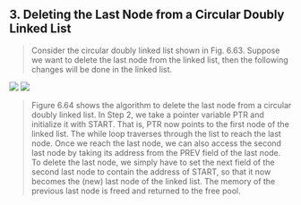 ## 3. Deleting the Last Node from a Circular Doubly Linked List 


 > Consider the circular doubly linked list shown in Fig. 6.63. Suppose we want to delete the last 
node from the linked list, then the following changes will be done in the linked list. 

 <img src = "/DSA-Using-C/image/list/63.png"> 

 <img src = "/DSA-Using-C/image/list/64.png"> 

 > Figure 6.64 shows the algorithm to delete the 
last node from a circular doubly linked list. In 
Step 2, we take a pointer variable PTR and 
initialize it with START. That is, PTR now points 
to the first node of the linked list. The while loop 
traverses through the list to reach the last node. 
Once we reach the last node, we can also access 
the second last node by taking its address from 
the PREV field of the last node. To delete the last 
node, we simply have to set the next field of the 
second last node to contain the address of START, 
so that it now becomes the (new) last node of 
the linked list. The memory of the previous last 
node is freed and returned to the free pool.
 

